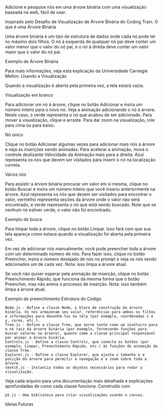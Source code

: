 Adicione e pesquise nós em uma árvore binária com uma visualização baseada na web, fácil de usar.

Inspirado pelo Desafio de Visualização de Árvore Binária do Coding Train.
O que é uma Árvore Binária

Uma árvore binária é um tipo de estrutura de dados onde cada nó pode ter no máximo dois filhos. O nó à esquerda de qualquer nó pai deve conter um valor menor que o valor do nó pai, e o nó à direita deve conter um valor maior que o valor do nó pai.

Exemplo de Árvore Binária

Para mais informações, veja esta explicação da Universidade Carnegie Mellon.
Usando a Visualização

Quando a visualização é aberta pela primeira vez, a tela estará vazia.

Visualização em branco

Para adicionar um nó à árvore, clique no botão Adicionar e insira um número inteiro para o novo nó. Veja a animação adicionando o nó à árvore. Neste caso, o verde representa o nó que acabou de ser adicionado. Para mover a visualização, clique e arraste. Para dar zoom na visualização, role para cima ou para baixo.

Nó único

Clique no botão Adicionar algumas vezes para adicionar mais nós à árvore e veja as inserções sendo animadas. Para acelerar a animação, mova o controle deslizante Velocidade da Animação mais para a direita. Azul representa os nós que devem ser visitados para inserir o nó na localização correta.

Vários nós

Para assistir a árvore binária procurar um valor em si mesma, clique no botão Buscar e insira um número inteiro que você inseriu anteriormente na árvore. Azul representa os nós que devem ser visitados para encontrar o valor, vermelho representa seções da árvore onde o valor não será encontrado, e verde representa o nó que está sendo buscado. Note que se nenhum nó estiver verde, o valor não foi encontrado.

Exemplo de busca

Para limpar toda a árvore, clique no botão Limpar. Isso fará com que sua tela apareça como estava quando a visualização foi aberta pela primeira vez.

Em vez de adicionar nós manualmente, você pode preencher toda a árvore com um determinado número de nós. Para fazer isso, clique no botão Preencher, insira o número desejado de nós no prompt e veja os nós sendo adicionados um de cada vez. Nota: isso limpa a árvore atual.

Se você não quiser esperar pela animação de inserção, clique no botão Preenchimento Rápido, que funciona da mesma forma que o botão Preencher, mas não anima o processo de inserção. Nota: isso também limpa a árvore atual.

Exemplo de preenchimento
Estrutura do Código

    Node.js - Define a classe Node, o bloco de construção da árvore binária. Os nós armazenam seu valor, referências para ambos os filhos e informações para desenhá-los na tela (por exemplo, coordenadas x e y, cores, etc.).
    Tree.js - Define a classe Tree, que serve tanto como um invólucro para o nó raiz da árvore binária (por exemplo, fornecendo funções para buscar valores na árvore), quanto como a classe principal responsável por animar a árvore binária.
    Controls.js - Define a classe Controls, que conecta os botões (por exemplo, Limpar, Preenchimento Rápido, etc.) às funções de animação da classe Tree.
    Explorer.js - Define a classe Explorer, que ajusta o tamanho e a posição da árvore para permitir a navegação e o zoom sobre toda a árvore.
    sketch.js - Instancia todos os objetos necessários para rodar a visualização.

Veja cada arquivo para uma documentação mais detalhada e explicações aprofundadas de como cada classe funciona.
Construído com

    p5.js - Uma biblioteca para criar visualizações usando o canvas.

Ideias Futuras

   

